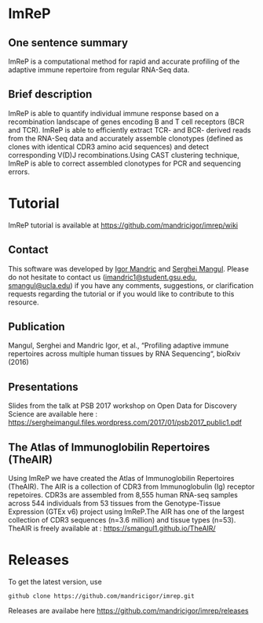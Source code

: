 # ImReP


## One sentence summary

ImReP is a computational method for rapid and accurate profiling of the adaptive immune repertoire from regular RNA-Seq data.

## Brief description

ImReP is able to quantify individual immune response based on a recombination landscape of genes encoding B and T cell receptors (BCR and TCR).  ImReP is able to efficiently extract TCR- and BCR- derived reads from the RNA-Seq data and accurately assemble clonotypes (defined as clones with identical CDR3 amino acid sequences)  and detect corresponding V(D)J recombinations.Using CAST clustering technique, ImReP is able to correct assembled clonotypes for PCR and sequencing errors.




# Tutorial 
ImReP tutorial is available at https://github.com/mandricigor/imrep/wiki





## Contact

This software was developed by [Igor Mandric](https://github.com/mandricigor) and [Serghei Mangul](https://sergheimangul.wordpress.com/). Please do not hesitate to contact us (imandric1@student.gsu.edu, smangul@ucla.edu) if you have any comments, suggestions, or clarification requests regarding the tutorial or if you would like to contribute to this resource.


## Publication

Mangul, Serghei and Mandric Igor, et al., “Profiling adaptive immune repertoires across multiple human tissues by RNA Sequencing“, bioRxiv (2016)

## Presentations

Slides from the talk at PSB 2017 workshop on Open Data for Discovery Science  are available here : https://sergheimangul.files.wordpress.com/2017/01/psb2017_public1.pdf 


## The Atlas of Immunoglobilin Repertoires (TheAIR)

Using ImReP we have created the Atlas of Immunoglobilin Repertoires (TheAIR). The AIR is a collection of CDR3 from Immunoglobulin (Ig) receptor repetoires. CDR3s are assembled from 8,555 human RNA-seq samples across 544 individuals from 53 tissues from the Genotype-Tissue Expression (GTEx v6) project using ImReP.The AIR has one of the largest collection of CDR3 sequences (n=3.6 million) and tissue types (n=53). TheAIR is freely available at : https://smangul1.github.io/TheAIR/


# Releases

To get the latest version, use 
```
github clone https://github.com/mandricigor/imrep.git
```
Releases are availabe here 
https://github.com/mandricigor/imrep/releases






